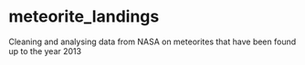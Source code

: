# meteorite_landings
Cleaning and analysing data from NASA on meteorites that have been found up to the year 2013
